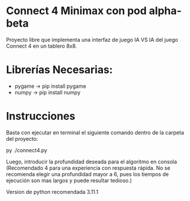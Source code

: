 # Connect 4 Minimax con pod alpha-beta

Proyecto libre que implementa una interfaz de juego IA VS IA del juego Connect 4 en un tablero 8x8.

# Librerías Necesarias:

- pygame -> pip install pygame
- numpy -> pip install numpy 

# Instrucciones

Basta con ejecutar en terminal el siguiente comando dentro de la carpeta del proyecto:

py ./connect4.py

Luego, introducir la profundidad deseada para el algoritmo en consola (Recomendado 4 para una experiencia con respuesta rápida. No se recomienda elegir una profundidad mayor a 6, pues los tiempos de ejecución son mas largos y puede resultar tedioso.)

Version de python recomendada 3.11.1